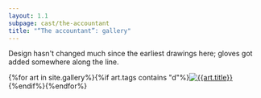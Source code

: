 ```yaml
---
layout: 1.1
subpage: cast/the-accountant
title: "“The accountant”: gallery"
---
```

Design hasn't changed much since the earliest drawings here; gloves got added somewhere along the line.

<section id="gallery" class="artwall">{%for art in site.gallery%}{%if art.tags contains "d"%}<a href="{%include url.html%}{{art.permalink}}"><img src="{%include url.html%}/assets/img/gallery/{{art.img}}-tn.png" alt="{{art.title}}"/></a>{%endif%}{%endfor%}</section>